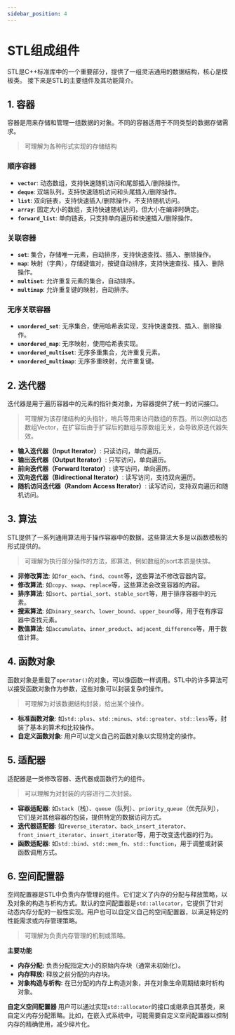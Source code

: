 ```yaml
---
sidebar_position: 4
---
```


# STL组成组件

STL是C++标准库中的一个重要部分，提供了一组灵活通用的数据结构，核心是模板类。
接下来是STL的主要组件及其功能简介。

## 1. 容器  

容器是用来存储和管理一组数据的对象。不同的容器适用于不同类型的数据存储需求。

>可理解为各种形式实现的存储结构

### 顺序容器
- **`vector`**: 动态数组，支持快速随机访问和尾部插入/删除操作。
- **`deque`**: 双端队列，支持快速随机访问和头尾插入/删除操作。
- **`list`**: 双向链表，支持快速插入/删除操作，不支持随机访问。
- **`array`**: 固定大小的数组，支持快速随机访问，但大小在编译时确定。
- **`forward_list`**: 单向链表，只支持单向遍历和快速插入/删除操作。

### 关联容器
- **`set`**: 集合，存储唯一元素，自动排序，支持快速查找、插入、删除操作。
- **`map`**: 映射（字典），存储键值对，按键自动排序，支持快速查找、插入、删除操作。
- **`multiset`**: 允许重复元素的集合，自动排序。
- **`multimap`**: 允许重复键的映射，自动排序。

### 无序关联容器
- **`unordered_set`**: 无序集合，使用哈希表实现，支持快速查找、插入、删除操作。
- **`unordered_map`**: 无序映射，使用哈希表实现。
- **`unordered_multiset`**: 无序多重集合，允许重复元素。
- **`unordered_multimap`**: 无序多重映射，允许重复键。

## 2. 迭代器
迭代器是用于遍历容器中的元素的指针类对象，为容器提供了统一的访问接口。
> 可理解为该存储结构的头指针，哨兵等用来访问数组的东西。所以例如动态数组Vector，在扩容后由于扩容后的数组与原数组无关，会导致原迭代器失效。
- **输入迭代器（Input Iterator）**: 只读访问，单向遍历。
- **输出迭代器（Output Iterator）**: 只写访问，单向遍历。
- **前向迭代器（Forward Iterator）**: 读写访问，单向遍历。
- **双向迭代器（Bidirectional Iterator）**: 读写访问，支持双向遍历。
- **随机访问迭代器（Random Access Iterator）**: 读写访问，支持双向遍历和随机访问。

## 3. 算法
STL提供了一系列通用算法用于操作容器中的数据，这些算法大多是以函数模板的形式提供的。
>可理解为执行部分操作的方法，即算法，例如数组的sort本质是快排。
- **非修改算法**: 如`for_each`、`find`、`count`等，这些算法不修改容器内容。
- **修改算法**: 如`copy`、`swap`、`replace`等，这些算法会改变容器的内容。
- **排序算法**: 如`sort`、`partial_sort`、`stable_sort`等，用于排序容器中的元素。
- **搜索算法**: 如`binary_search`、`lower_bound`、`upper_bound`等，用于在有序容器中查找元素。
- **数值算法**: 如`accumulate`、`inner_product`、`adjacent_difference`等，用于数值计算。

## 4. 函数对象
函数对象是重载了`operator()`的对象，可以像函数一样调用。STL中的许多算法可以接受函数对象作为参数，这些对象可以封装复杂的操作。
>可理解为对该数据结构封装，给出某个操作。
- **标准函数对象**: 如`std::plus`、`std::minus`、`std::greater`、`std::less`等，封装了基本的算术和比较操作。
- **自定义函数对象**: 用户可以定义自己的函数对象以实现特定的操作。

## 5. 适配器
适配器是一类修改容器、迭代器或函数行为的组件。
>可以理解为对封装的内容进行二次封装。
- **容器适配器**: 如`stack`（栈）、`queue`（队列）、`priority_queue`（优先队列），它们是对其他容器的包装，提供特定的数据访问方式。
- **迭代器适配器**: 如`reverse_iterator`、`back_insert_iterator`、`front_insert_iterator`、`insert_iterator`等，用于改变迭代器的行为。
- **函数适配器**: 如`std::bind`、`std::mem_fn`、`std::function`，用于调整或封装函数调用方式。

## 6. 空间配置器
空间配置器是STL中负责内存管理的组件。它们定义了内存的分配与释放策略，以及对象的构造与析构方式。默认的空间配置器是`std::allocator`，它提供了针对动态内存分配的一般性实现。用户也可以自定义自己的空间配置器，以满足特定的性能需求或内存管理策略。

> 可理解为负责内存管理的机制或策略。

**主要功能**
- **内存分配:** 负责分配指定大小的原始内存块（通常未初始化）。
- **内存释放:** 释放之前分配的内存块。
- **对象构造与析构:** 在已分配的内存上构造对象，并在对象生命周期结束时析构对象。

**自定义空间配置器**
用户可以通过实现`std::allocator`的接口或继承自其基类，来自定义内存分配策略。比如，在嵌入式系统中，可能需要自定义空间配置器以控制内存的精确使用，减少碎片化。


